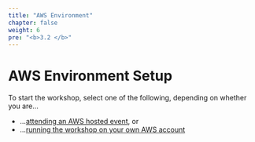```yaml
---
title: "AWS Environment"
chapter: false
weight: 6
pre: "<b>3.2 </b>"
---
```


# AWS Environment Setup
To start the workshop, select one of the following, depending on whether you are...

* ...[attending an AWS hosted event](./2002a_eventengine.html), or
* ...[running the workshop on your own AWS account](./2002b_own_aws_setup.html)
